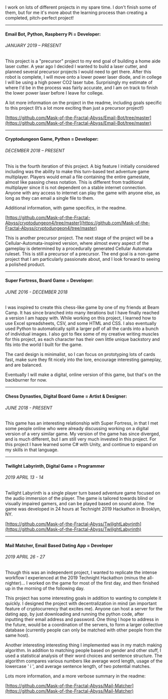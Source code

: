 I work on lots of different projects in my spare time.  I don't finish some of them, but for me it's more about the learning process than creating a completed, pitch-perfect project!

---
#### Email Bot, Python, Raspberry Pi = Developer:
###### JANUARY 2019 – PRESENT
This project is a "precursor" project to my end goal of building a home aide laser cutter. A year ago I decided I wanted to build a laser cutter, and planned several precursor projects I would need to get there. After this robot is complete, I will move onto a lower power laser diode, and in college I will be using a high power CO2 laser tube. Surprisingly my estimate of where I'd be in the process was fairly accurate, and I am on track to finish the lower power laser before I leave for college.

A lot more information on the project in the readme, including goals specific to this project (It’s a lot more exciting than just a precursor project!)

[https://github.com/Mask-of-the-Fractal-Abyss/Email-Bot/tree/master](https://github.com/Mask-of-the-Fractal-Abyss/Email-Bot/tree/master)

---
#### Cryptodungeon Game, Python = Developer:
###### DECEMBER 2018 – PRESENT
This is the fourth iteration of this project. A big feature I initially considered including was the ability to make this turn-based text adventure game multiplayer. Players would email a file containing the entire gamestate, almost like passing chess notation. This is different from traditional multiplayer since it is not dependent on a stable internet connection. Anyone with any access to internet can play the game with anyone else, as long as they can email a single file to them.

Additional information, with game specifics, in the readme.

[https://github.com/Mask-of-the-Fractal-Abyss/cryptodungeon4/tree/master](https://github.com/Mask-of-the-Fractal-Abyss/cryptodungeon4/tree/master)

This is another precursor project. The next stage of the project will be a Cellular-Automata-inspired version, where almost every aspect of the gameplay is determined by a procedurally generated Cellular Automata ruleset.  This is still a precursor of a precursor. The end goal is a non-game project that I am particularly passionate about, and I look forward to seeing a polished product.

---
#### Super Fortress, Board Game = Developer: 
###### JUNE 2016 - DECEMBER 2018
I was inspired to create this chess-like game by one of my friends at Beam Camp.  It has since branched into many iterations but I have finally reached a version I am happy with.  While working on this project, I learned how to use Excel spreadsheets, CSV, and some HTML and CSS.  I also eventually used Python to automatically split a larger pdf of all the cards into a bunch of individual images. I also got to flex some of my creative writing muscles for this project, as each character has their own little unique backstory and fits into the world I built for the game.

The card design is minimalist, so I can focus on prototyping lots of cards fast, make sure they fit nicely into the lore, encourage interesting gameplay, and are balanced.

Eventually I will make a digital, online version of this game, but that's on the backburner for now.

---
#### Chess Dynasties, Digital Board Game = Artist & Designer: 
###### JUNE 2018 - PRESENT
This game has an interesting relationship with Super Fortress, in that I met some people online who were already discussing working on a digital version of a very similar game.  My version of the game has since diverged, and is much different, but I am still very much invested in this project.  For this project I have learned some C# with Unity, and continue to expand on my skills in that language.

---
#### Twilight Labyrinth, Digital Game = Programmer
###### 2019 APRIL 13 - 14
Twilight Labyrinth is a single player turn based adventure game focused on the audio immersion of the player. The game is tailored towards blind or visually impaired gamers, and can be played based on sound alone. The game was developed in 24 hours at Technight 2019 Hackathon in Brooklyn, NY.

[https://github.com/Mask-of-the-Fractal-Abyss/TwilightLabyrinth](https://github.com/Mask-of-the-Fractal-Abyss/TwilightLabyrinth)

---
#### Mail Matcher, Email Based Dating App = Developer
###### 2019 APRIL 26 - 27
Though this was an independent project, I wanted to replicate the intense workflow I experienced at the 2019 Technight Hackathon (minus the all-nighter)...  I worked on the game for most of the first day, and then finished up in the morning of the following day.

This project has some interesting goals in addition to wanting to complete it quickly.  I designed the project with decentralization in mind (an important feature of cryptocurrency that excites me).  Anyone can host a server for the dating app, by just downloading and running the python code, after inputting their email address and password.  One thing I hope to address in the future, would be a coordination of the servers, to form a larger collective database (currently people can only be matched with other people from the same host).

Another interesting interesting thing I implemented was in my match making algorithm.  In addition to matching people based on gender and other stuff, I used a statistical analysis of their word choices and sentence structure.  The algorithm compares various numbers like average word length, usage of the lowercase ' i ', and average sentence length, of two potential matches.

Lots more information, and a more verbose summary in the readme:

[https://github.com/Mask-of-the-Fractal-Abyss/Mail-Matcher](https://github.com/Mask-of-the-Fractal-Abyss/Mail-Matcher)
